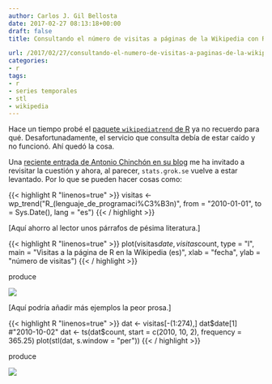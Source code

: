 ```yaml
---
author: Carlos J. Gil Bellosta
date: 2017-02-27 08:13:18+00:00
draft: false
title: Consultando el número de visitas a páginas de la Wikipedia con R

url: /2017/02/27/consultando-el-numero-de-visitas-a-paginas-de-la-wikipedia-con-r/
categories:
- r
tags:
- r
- series temporales
- stl
- wikipedia
---
```


Hace un tiempo probé el [paquete `wikipediatrend` de R](https://cran.r-project.org/package=wikipediatrend) ya no recuerdo para qué. Desafortunadamente, el servicio que consulta debía de estar caído y no funcionó. Ahí quedó la cosa.

Una [reciente entrada de Antonio Chinchón en su blog](https://fronkonstin.com/2017/02/21/who-is-alan-turing/) me ha invitado a revisitar la cuestión y ahora, al parecer, `stats.grok.se` vuelve a estar levantado. Por lo que se pueden hacer cosas como:

{{< highlight R "linenos=true" >}}
visitas <- wp_trend("R_(lenguaje_de_programaci%C3%B3n)",
    from = "2010-01-01", to = Sys.Date(),
    lang = "es")
{{< / highlight >}}

[Aquí ahorro al lector unos párrafos de pésima literatura.]

{{< highlight R "linenos=true" >}}
    plot(visitas$date, visitas$count, type = "l",
         main = "Visitas a la página de R en la Wikipedia (es)",
         xlab = "fecha", ylab = "número de visitas")
{{< / highlight >}}

produce

![](/wp-uploads/2017/02/visitas_wikipedia_r.png)

[Aquí podría añadir más ejemplos la peor prosa.]

{{< highlight R "linenos=true" >}}
dat <- visitas[-(1:274),]
dat$date[1]
#"2010-10-02"
dat <- ts(dat$count,
    start = c(2010, 10, 2), frequency = 365.25)
plot(stl(dat, s.window = "per"))
{{< / highlight >}}

produce

![](/wp-uploads/2017/02/wikipedia_r_decomposition.png)

